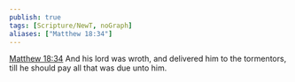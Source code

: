 ```yaml
---
publish: true
tags: [Scripture/NewT, noGraph]
aliases: ["Matthew 18:34"]
---
```

[Matthew 18:34](https://churchofjesuschrist.org/study/scriptures/nt/matt/18?lang=eng&id=p34#p34) And his lord was wroth, and delivered him to the tormentors, till he should pay all that was due unto him.
